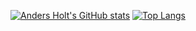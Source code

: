 [![Anders Holt's GitHub stats](https://github-readme-stats.vercel.app/api?username=andersholt)](https://github.com/anuraghazra/github-readme-stats)
 [![Top Langs](https://github-readme-stats.vercel.app/api/top-langs/?username=velpre&layout=compact)](https://github.com/anuraghazra/github-readme-stats) 
